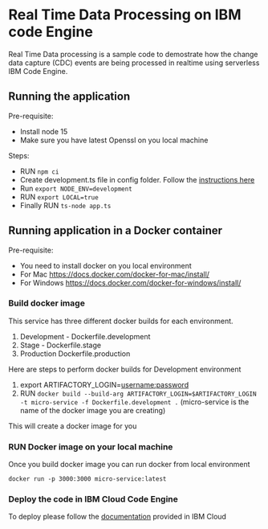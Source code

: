 # Real Time Data Processing on IBM code Engine
Real Time Data processing is a sample code to demostrate how the change data capture (CDC) events are being processed in realtime using serverless IBM Code Engine.


## Running the application
Pre-requisite:
- Install node 15 
- Make sure you have latest Openssl on you local machine

Steps:
- RUN `npm ci`
- Create development.ts file in config folder. Follow the [instructions here](server/config/README.md)
- Run `export NODE_ENV=development`
- RUN `export LOCAL=true`
- Finally RUN `ts-node app.ts`

## Running application in a Docker container
Pre-requisite:
- You need to install  docker on you local environment
- For Mac https://docs.docker.com/docker-for-mac/install/
- For Windows https://docs.docker.com/docker-for-windows/install/

### Build docker image
This service has three different docker builds for each environment.
1. Development - Dockerfile.development
2. Stage - Dockerfile.stage
3. Production Dockerfile.production

Here are steps to perform docker builds for Development environment

1. export ARTIFACTORY_LOGIN=<username:password>
2. RUN `docker build --build-arg ARTIFACTORY_LOGIN=$ARTIFACTORY_LOGIN -t micro-service -f Dockerfile.development .` (micro-service is the name of the docker image you are creating)

This will create a docker image for you

### RUN Docker image on your local machine
Once you build docker image you can run docker from local environment

`docker run -p 3000:3000 micro-service:latest`


### Deploy the code in IBM Cloud Code Engine
To deploy please follow the [documentation](https://cloud.ibm.com/docs/codeengine?topic=codeengine-deploy-app-tutorial) provided in IBM Cloud
